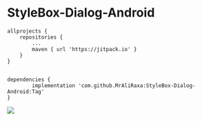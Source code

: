# StyleBox-Dialog-Android

	allprojects {
		repositories {
			...
			maven { url 'https://jitpack.io' }
		}
	}
  
  
  	dependencies {
	        implementation 'com.github.MrAliRaxa:StyleBox-Dialog-Android:Tag'
	}
  
[![](https://jitpack.io/v/MrAliRaxa/StyleBox-Dialog-Android.svg)](https://jitpack.io/#MrAliRaxa/StyleBox-Dialog-Android)
